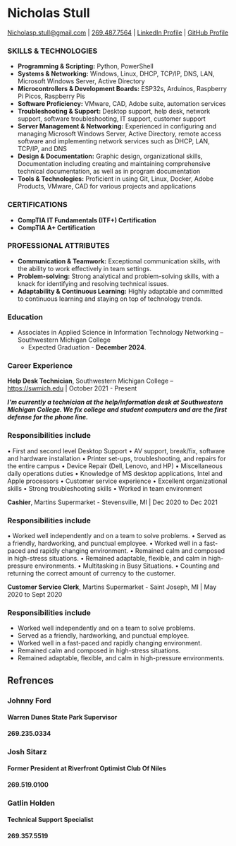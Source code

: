# Nicholas Stull
[Nicholasp.stull@gmail.com](mailto:nicholasp.stull@gmail.com) | [269.487.7564]("tel:2694877564") | [LinkedIn Profile](https://www.linkedin.com/in/nicholasp-stull) | [GitHub Profile](https://www.github.com/tinkernerd)

### SKILLS & TECHNOLOGIES

- **Programming & Scripting:** Python, PowerShell
- **Systems & Networking:** Windows, Linux, DHCP, TCP/IP, DNS, LAN, Microsoft Windows Server, Active Directory
- **Microcontrollers & Development Boards:** ESP32s, Arduinos, Raspberry Pi Picos, Raspberry Pis
- **Software Proficiency:** VMware, CAD, Adobe suite, automation services
- **Troubleshooting & Support:** Desktop support, help desk, network support, software troubleshooting, IT support, customer support
- **Server Management & Networking:** Experienced in configuring and managing Microsoft Windows Server, Active Directory, remote access software and implementing network services such as DHCP, LAN, TCP/IP, and DNS
- **Design & Documentation:** Graphic design, organizational skills, Documentation including creating and maintaining comprehensive technical documentation, as well as in program documentation
- **Tools & Technologies:** Proficient in using Git, Linux, Docker, Adobe Products, VMware, CAD for various projects and applications

### CERTIFICATIONS

- **CompTIA IT Fundamentals (ITF+) Certification**
- **CompTIA A+ Certification**

### PROFESSIONAL ATTRIBUTES

- **Communication & Teamwork:** Exceptional communication skills, with the ability to work effectively in team settings.
- **Problem-solving:** Strong analytical and problem-solving skills, with a knack for identifying and resolving technical issues.
- **Adaptability & Continuous Learning:** Highly adaptable and committed to continuous learning and staying on top of technology trends.

### Education
- Associates in Applied Science in Information Technology Networking – Southwestern Michigan College 
	- Expected Graduation - **December 2024**.

<div style="page-break-after: always;"></div>

### Career Experience

**Help Desk Technician**, Southwestern Michigan College – https://swmich.edu | October 2021 - Present

***I'm currently a technician at the help/information desk at Southwestern Michigan College. We fix college and student computers and are the first defense for the phone line.***
### Responsibilities include
• First and second level Desktop Support
• AV support, break/fix, software and hardware installation
• Printer set-ups, troubleshooting, and repairs for the entire campus
• Device Repair (Dell, Lenovo, and HP)
• Miscellaneous daily operations duties
• Knowledge of MS desktop applications, Intel and Apple processors
• Customer service experience
• Excellent organizational skills
• Strong troubleshooting skills
• Worked in team environment

**Cashier**, Martins Supermarket - Stevensville, MI | Dec 2020 to Dec 2021
### Responsibilities include
• Worked well independently and on a team to solve problems.
• Served as a friendly, hardworking, and punctual employee.
• Worked well in a fast-paced and rapidly changing environment.
• Remained calm and composed in high-stress situations.
• Remained adaptable, flexible, and calm in high-pressure environments.
• Multitasking in Busy Situations.
• Counting and returning the correct amount of currency to the customer.

**Customer Service Clerk**, Martins Supermarket - Saint Joseph, MI | May 2020 to Sept 2020
### Responsibilities include
* Worked well independently and on a team to solve problems.
* Served as a friendly, hardworking, and punctual employee.
* Worked well in a fast-paced and rapidly changing environment.
* Remained calm and composed in high-stress situations.
* Remained adaptable, flexible, and calm in high-pressure environments.

## Refrences

### Johnny Ford
#### Warren Dunes State Park Supervisor
#### 269.235.0334
### Josh Sitarz
#### Former President at Riverfront Optimist Club Of Niles
#### 269.519.0100
### Gatlin Holden
#### Technical Support Specialist
#### 269.357.5519
